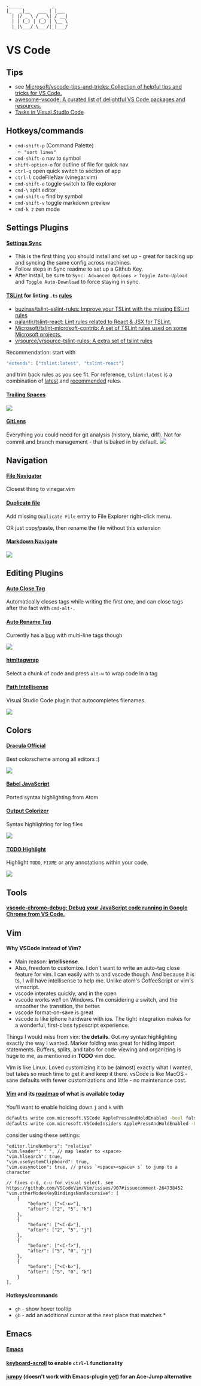 ```
._____           _     
|_   _|__   ___ | |___
  | |/ _ \ / _ \| / __|
  | | (_) | (_) | \__ \
  |_|\___/ \___/|_|___/
```

# VS Code
## Tips
- see [Microsoft/vscode-tips-and-tricks: Collection of helpful tips and tricks for VS Code.](https://github.com/Microsoft/vscode-tips-and-tricks)
- [awesome-vscode: A curated list of delightful VS Code packages and resources.](https://github.com/viatsko/awesome-vscode)
- [Tasks in Visual Studio Code](https://code.visualstudio.com/docs/editor/tasks)


## Hotkeys/commands
- `cmd-shift-p` (Command Palette)
  - `"sort lines"`
- `cmd-shift-o` nav to symbol
- `shift-option-o` for outline of file for quick nav
- `ctrl-q` open quick switch to section of app
- `ctrl-l` codeFileNav (vinegar.vim)
- `cmd-shift-e` toggle switch to file explorer
- `cmd-\` split editor
- `cmd-shift-o` find by symbol
- `cmd-shift-v` toggle markdown preview
- `cmd-k z` zen mode


## Settings Plugins
#### [Settings Sync](https://marketplace.visualstudio.com/items?itemName=Shan.code-settings-sync)
- This is the first thing you should install and set up - great for backing up and syncing the same config across machines.
- Follow steps in Sync readme to set up a Github Key.
- After install, be sure to `Sync: Advanced Options > Toggle Auto-Upload` and `Toggle Auto-Download` to force staying in sync.

#### [TSLint](https://marketplace.visualstudio.com/items?itemName=eg2.tslint) for linting `.ts` [rules](https://palantir.github.io/tslint/rules/)
- [buzinas/tslint-eslint-rules: Improve your TSLint with the missing ESLint rules](https://github.com/buzinas/tslint-eslint-rules)
- [palantir/tslint-react: Lint rules related to React & JSX for TSLint.](https://github.com/palantir/tslint-react)
- [Microsoft/tslint-microsoft-contrib: A set of TSLint rules used on some Microsoft projects.](https://github.com/Microsoft/tslint-microsoft-contrib)
- [vrsource/vrsource-tslint-rules: A extra set of tslint rules](https://github.com/vrsource/vrsource-tslint-rules)

Recommendation: start with
```js
"extends": ["tslint:latest", "tslint-react"]
```
and trim back rules as you see fit. For reference, `tslint:latest` is a combination of [latest](https://github.com/palantir/tslint/blob/master/src/configs/latest.ts) and [recommended](https://github.com/palantir/tslint/blob/master/src/configs/recommended.ts) rules.

#### [Trailing Spaces](https://marketplace.visualstudio.com/items?itemName=shardulm94.trailing-spaces)
![](https://shardulm94.gallerycdn.vsassets.io/extensions/shardulm94/trailing-spaces/0.2.11/1474455467376/Microsoft.VisualStudio.Services.Icons.Default)

#### [GitLens](https://marketplace.visualstudio.com/items?itemName=eamodio.gitlens)
Everything you could need for git analysis (history, blame, diff). Not for commit and branch management - that is baked in by default.
![](https://raw.githubusercontent.com/eamodio/vscode-git-codelens/master/images/preview-gitlens.gif)

## Navigation
#### [File Navigator](https://marketplace.visualstudio.com/items?itemName=jakelucas.code-file-nav)
Closest thing to vinegar.vim

#### [Duplicate file](https://marketplace.visualstudio.com/items?itemName=mrmlnc.vscode-duplicate)
Add missing `Duplicate File` entry to File Explorer right-click menu.

OR just copy/paste, then rename the file without this extension

#### [Markdown Navigate](https://marketplace.visualstudio.com/items?itemName=jrieken.md-navigate)
![](https://raw.githubusercontent.com/jrieken/md-navigate/master/demo.gif)


## Editing Plugins
#### [Auto Close Tag](https://marketplace.visualstudio.com/items?itemName=formulahendry.auto-close-tag)
Automatically closes tags while writing the first one, and can close tags after the fact with `cmd-alt-.`

#### [Auto Rename Tag](https://marketplace.visualstudio.com/items?itemName=formulahendry.auto-rename-tag)
Currently has a [bug](https://github.com/formulahendry/vscode-auto-rename-tag/issues/19) with multi-line tags though

![](https://raw.githubusercontent.com/formulahendry/vscode-auto-rename-tag/master/images/usage.gif)

#### [htmltagwrap](https://marketplace.visualstudio.com/items?itemName=bradgashler.htmltagwrap)
Select a chunk of code and press `alt-w` to wrap code in a tag

#### [Path Intellisense](https://marketplace.visualstudio.com/items?itemName=christian-kohler.path-intellisense)
Visual Studio Code plugin that autocompletes filenames.

![](http://i.giphy.com/iaHeUiDeTUZuo.gif)

## Colors
#### [Dracula Official](https://marketplace.visualstudio.com/items?itemName=dracula-theme.theme-dracula)
Best colorscheme among all editors :)

![](https://draculatheme.com/assets/img/screenshots/vscode.png)

#### [Babel JavaScript](https://marketplace.visualstudio.com/items?itemName=mgmcdermott.vscode-language-babel)
Ported syntax highlighting from Atom

#### [Output Colorizer](https://marketplace.visualstudio.com/items?itemName=IBM.output-colorizer&cm_mc_uid=27674934593514849743568&cm_mc_sid_50200000=1484974356)
Syntax highlighting for log files

![](https://raw.githubusercontent.com/IBM-Bluemix/vscode-log-output-colorizer/master/github-assets/screenshot-4.jpg)

#### [TODO Highlight](https://marketplace.visualstudio.com/items?itemName=wayou.vscode-todo-highlight)
Highlight `TODO`, `FIXME` or any annotations within your code.

![](https://github.com/wayou/vscode-todo-highlight/raw/master/assets/material-night.png)


## Tools
#### [vscode-chrome-debug: Debug your JavaScript code running in Google Chrome from VS Code.](https://github.com/Microsoft/vscode-chrome-debug)


## Vim
#### Why VSCode instead of Vim?
- Main reason: **intellisense**.
- Also, freedom to customize. I don't want to write an auto-tag close feature for vim. I can easily with ts and vscode though. And because it is ts, I will have intellisense to help me. Unlike atom's CoffeeScript or vim's vimscript.
- vscode interates quickly, and in the open
- vscode works _well_ on Windows. I'm considering a switch, and the smoother the transition, the better.
- vscode format-on-save is great
- vscode is like iphone hardware with ios. The tight integration makes for a wonderful, first-class typescript experience.

Things I would miss from vim: **the details**. Got my syntax highlighting exactly the way I wanted. Marker folding was great for hiding import statements. Buffers, splits, and tabs for code viewing and organizing is huge to me, as mentioned in **TODO** vim doc.

Vim is like Linux. Loved customizing it to be (almost) exactly what I wanted, but takes so much time to get it and keep it there. vsCode is like MacOS - sane defaults with fewer customizations and little - no maintenance cost.

#### [Vim](https://marketplace.visualstudio.com/items?itemName=vscodevim.vim) and its [roadmap](https://github.com/VSCodeVim/Vim/blob/master/ROADMAP.md) of what is available today

You'll want to enable holding down `j` and `k` with
```bash
defaults write com.microsoft.VSCode ApplePressAndHoldEnabled -bool false
defaults write com.microsoft.VSCodeInsiders ApplePressAndHoldEnabled -bool false
```

consider using these settings:
```json5
"editor.lineNumbers": "relative"
"vim.leader": " ", // map leader to <space>
"vim.hlsearch": true,
"vim.useSystemClipboard": true,
"vim.easymotion": true, // press `<space><space> s` to jump to a character

// fixes c-d, c-u for visual select. see https://github.com/VSCodeVim/Vim/issues/907#issuecomment-264738452
"vim.otherModesKeyBindingsNonRecursive": [
    {
        "before": ["<C-u>"],
        "after": ["2", "5", "k"]
    },
    {
        "before": ["<C-d>"],
        "after": ["2", "5", "j"]
    },
    {
        "before": ["<C-f>"],
        "after": ["5", "0", "j"]
    },
    {
        "before": ["<C-b>"],
        "after": ["5", "0", "k"]
    }
],
```

#### Hotkeys/commands
- `gh` - show hover tooltip
- `gb` - add an additional cursor at the next place that matches *


## Emacs
#### [Emacs](https://marketplace.visualstudio.com/items?itemName=hiro-sun.vscode-emacs)
#### [keyboard-scroll](https://marketplace.visualstudio.com/items?itemName=selbh.keyboard-scroll) to enable `ctrl-l` functionality
#### [jumpy](https://marketplace.visualstudio.com/items?itemName=wmaurer.vscode-jumpy) (doesn't work with Emacs-plugin [yet](https://github.com/Microsoft/vscode/issues/13441)) for an Ace-Jump alternative

